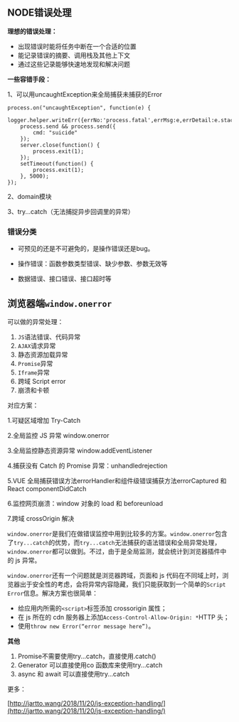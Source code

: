 ## NODE错误处理

**理想的错误处理：**

* 出现错误时能将任务中断在一个合适的位置
* 能记录错误的摘要、调用栈及其他上下文
* 通过这些记录能够快速地发现和解决问题

**一些容错手段：**

1、可以用uncaughtException来全局捕获未捕获的Error

```
process.on("uncaughtException", function(e) {
    logger.helper.writeErr({errNo:'process.fatal',errMsg:e,errDetail:e.stack});
    process.send && process.send({
        cmd: "suicide"
    });
    server.close(function() {
        process.exit(1);
    });
    setTimeout(function() {
        process.exit(1);
    }, 5000);
});
```

2、domain模块

3、try...catch（无法捕捉异步回调里的异常）

### 错误分类

* 可预见的还是不可避免的，是操作错误还是bug。
* 操作错误：函数参数类型错误、缺少参数、参数无效等

* 数据错误、接口错误、接口超时等

## 浏览器端`window.onerror`

可以做的异常处理：

1. `JS`语法错误、代码异常
2. `AJAX`请求异常
3. 静态资源加载异常
4. `Promise`异常
5. `Iframe`异常
6. 跨域 Script error
7. 崩溃和卡顿

对应方案：

1.可疑区域增加 Try-Catch

2.全局监控 JS 异常 window.onerror

3.全局监控静态资源异常 window.addEventListener

4.捕获没有 Catch 的 Promise 异常：unhandledrejection

5.VUE 全局捕获错误方法errorHandler和组件级错误捕获方法errorCaptured 和 React componentDidCatch

6.监控网页崩溃：window 对象的 load 和 beforeunload

7.跨域 crossOrigin 解决

`window.onerror`是我们在做错误监控中用到比较多的方案。`window.onerror`包含了`try...catch`的优势，而`try...catch`无法捕获的语法错误和全局异常处理，`window.onerror`都可以做到。不过，由于是全局监测，就会统计到浏览器插件中的 js 异常。

`window.onerror`还有一个问题就是浏览器跨域，页面和 js 代码在不同域上时，浏览器出于安全性的考虑，会将异常内容隐藏，我们只能获取到一个简单的`Script Error`信息。解决方案也很简单：

* 给应用内所需的`<script>`标签添加 crossorigin 属性；
* 在 js 所在的 cdn 服务器上添加`Access-Control-Allow-Origin: *`HTTP 头；
* 使用`throw new Error(“error message here”)`。

**其他**

1. Promise不需要使用try...catch，直接使用.catch\(\)
2. Generator 可以直接使用co 函数库来使用try...catch
3. async 和 await 可以直接使用try...catch

更多：

[http://jartto.wang/2018/11/20/js-exception-handling/](http://jartto.wang/2018/11/20/js-exception-handling/)

